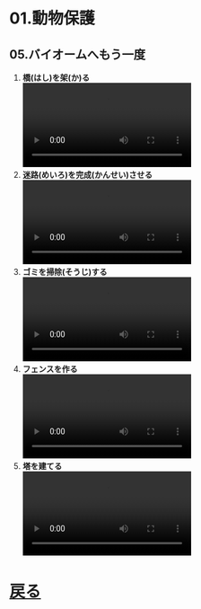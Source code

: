 # 01.動物保護
## 05.バイオームへもう一度

1. **橋(はし)を架(か)る**
	<br>
	<video controls>
	  <source src="01_橋を架る.mp4" type="video/mp4" />
	</video>
1. **迷路(めいろ)を完成(かんせい)させる**
	<br>
	<video controls>
	  <source src="02_迷路を完成させる.mp4" type="video/mp4" />
	</video>
1. **ゴミを掃除(そうじ)する**
	<br>
	<video controls>
	  <source src="03_ゴミを掃除する.mp4" type="video/mp4" />
	</video>
1. **フェンスを作る**
	<br>
	<video controls>
	  <source src="04_フェンスを作る.mp4" type="video/mp4" />
	</video>
1. **塔を建てる**
	<br>
	<video controls>
	  <source src="05_塔を建てる.mp4" type="video/mp4" />
	</video>

# [戻る](../video01)